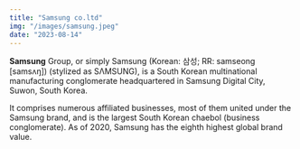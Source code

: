 ```yaml
---
title: "Samsung co.ltd"
img: "/images/samsung.jpeg"
date: "2023-08-14"
---
```


**Samsung** Group, or simply Samsung (Korean: 삼성; RR: samseong [samsʌŋ]) (stylized as SΛMSUNG), is a South Korean multinational manufacturing conglomerate headquartered in Samsung Digital City, Suwon, South Korea.

It comprises numerous affiliated businesses, most of them united under the Samsung brand, and is the largest South Korean chaebol (business conglomerate). As of 2020, Samsung has the eighth highest global brand value.
